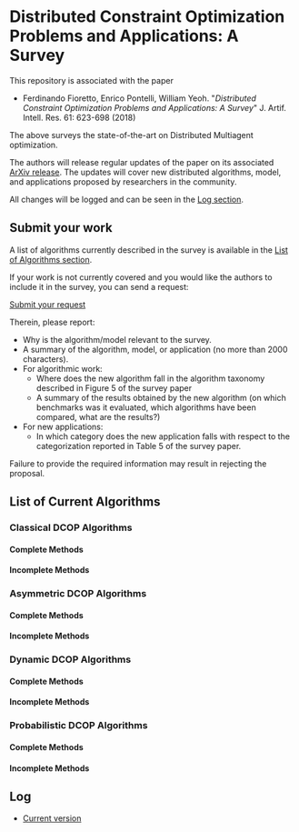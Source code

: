 # Distributed Constraint Optimization Problems and Applications: A Survey

This repository is associated with the paper 
- Ferdinando Fioretto, Enrico Pontelli, William Yeoh. "_Distributed Constraint Optimization Problems and Applications: A Survey_" J. Artif. Intell. Res. 61: 623-698 (2018) 

The above surveys the state-of-the-art on Distributed Multiagent optimization. 

The authors will release regular updates of the paper on its associated [ArXiv release](https://arxiv.org/abs/1602.06347). The updates will cover new distributed algorithms, model, and applications proposed by researchers in the community. 

All changes will be logged and can be seen in the [Log section](#log).

## Submit your work

A list of algorithms currently described in the survey is available in the [List of Algorithms section](#algorighms). 

If your work is not currently covered and you would like the authors to include it 
in the survey, you can send a request: 

[Submit your request](https://forms.gle/neSjptZocJT3VVzf9)

Therein, please report:
- Why is the algorithm/model relevant to the survey.
- A summary of the algorithm, model, or application (no more than 2000 characters).
- For algorithmic work: 
  + Where does the new algorithm fall in the algorithm taxonomy described in Figure 5 of the survey paper
  + A summary of the results obtained by the new algorithm (on which benchmarks was it evaluated, 
  which algorithms have been compared, what are the results?)
- For new applications: 
  + In which category does the new application falls with respect to the categorization 
  reported in Table 5 of the survey paper.

Failure to provide the required information may result in rejecting the proposal. 

<a name="algorithms">
  
## List of Current Algorithms

### Classical DCOP Algorithms 
#### Complete Methods 
#### Incomplete Methods

### Asymmetric DCOP Algorithms
#### Complete Methods 
#### Incomplete Methods

### Dynamic DCOP Algorithms
#### Complete Methods 
#### Incomplete Methods

### Probabilistic DCOP Algorithms
#### Complete Methods 
#### Incomplete Methods

<a name="log">
  
## Log
- [Current version]()
